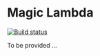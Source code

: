 
# Magic Lambda

[![Build status](https://travis-ci.org/polterguy/magic.lambda.svg?master)](https://travis-ci.org/polterguy/magic.lambda)

To be provided ...
